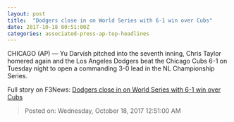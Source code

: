 ```yaml
---
layout: post
title:  "Dodgers close in on World Series with 6-1 win over Cubs"
date: 2017-10-18 00:51:00Z
categories: associated-press-ap-top-headlines
---
```


CHICAGO (AP) — Yu Darvish pitched into the seventh inning, Chris Taylor homered again and the Los Angeles Dodgers beat the Chicago Cubs 6-1 on Tuesday night to open a commanding 3-0 lead in the NL Championship Series.


Full story on F3News: [Dodgers close in on World Series with 6-1 win over Cubs](http://www.f3nws.com/n/2ajzrC)

> Posted on: Wednesday, October 18, 2017 12:51:00 AM

